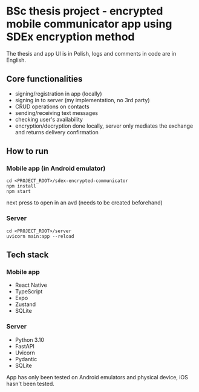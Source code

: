# BSc thesis project - encrypted mobile communicator app using SDEx encryption method

The thesis and app UI is in Polish, logs and comments in code are in English.

## Core functionalities

- signing/registration in app (locally)
- signing in to server (my implementation, no 3rd party)
- CRUD operations on contacts
- sending/receiving text messages
- checking user's availability
- encryption/decryption done locally, server only mediates the exchange and returns delivery confirmation

## How to run

### Mobile app (in Android emulator)

```shell
cd <PROJECT_ROOT>/sdex-encrypted-communicator
npm install
npm start
```

next press <a> to open in an avd (needs to be created beforehand)

### Server

```shell
cd <PROJECT_ROOT>/server
uvicorn main:app --reload
```

## Tech stack

### Mobile app

- React Native
- TypeScript
- Expo
- Zustand
- SQLite

### Server

- Python 3.10
- FastAPI
- Uvicorn
- Pydantic
- SQLite

App has only been tested on Android emulators and physical device, iOS hasn't been tested.
